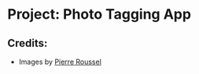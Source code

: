 # Project: Photo Tagging App

## Credits:

- Images by [Pierre Roussel](https://www.artstation.com/pierreroussel)
